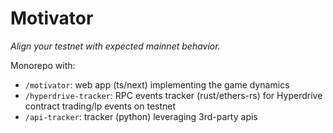 # Motivator

_Align your testnet with expected mainnet behavior._

Monorepo with:

- `/motivator`: web app (ts/next) implementing the game dynamics
- `/hyperdrive-tracker`: RPC events tracker (rust/ethers-rs) for Hyperdrive contract trading/lp events on testnet
- `/api-tracker`: tracker (python) leveraging 3rd-party apis
